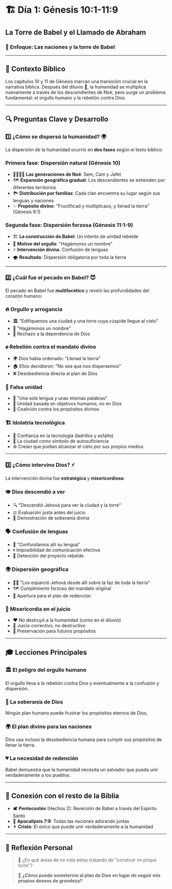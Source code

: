 # 🏗️ Día 1: Génesis 10:1-11:9

## La Torre de Babel y el Llamado de Abraham

### 🎯 Enfoque: Las naciones y la torre de Babel

---

## 📖 Contexto Bíblico

Los capítulos 10 y 11 de Génesis marcan una transición crucial en la narrativa bíblica. Después del diluvio 🌊, la humanidad se multiplica nuevamente a través de los descendientes de Noé, pero surge un problema fundamental: el orgullo humano y la rebelión contra Dios.

---

## 🔍 Preguntas Clave y Desarrollo

### 1️⃣ ¿Cómo se dispersó la humanidad? 🌍

La dispersión de la humanidad ocurrió en **dos fases** según el texto bíblico:

### **Primera fase: Dispersión natural (Génesis 10)**

- 👨‍👩‍👧‍👦 **Las generaciones de Noé**: Sem, Cam y Jafet
- 🗺️ **Expansión geográfica gradual**: Los descendientes se extienden por diferentes territorios
- 🏞️ **Distribución por familias**: Cada clan encuentra su lugar según sus lenguas y naciones
- ✨ **Propósito divino**: "Fructificad y multiplicaos, y llenad la tierra" (Génesis 9:1)

### **Segunda fase: Dispersión forzosa (Génesis 11:1-9)**

- 🏗️ **La construcción de Babel**: Un intento de unidad rebelde
- 👑 **Motivo del orgullo**: "Hagámonos un nombre"
- ⚡ **Intervención divina**: Confusión de lenguas
- 🌪️ **Resultado**: Dispersión obligatoria por toda la tierra

---

### 2️⃣ ¿Cuál fue el pecado en Babel? 😈

El pecado en Babel fue **multifacético** y reveló las profundidades del corazón humano:

### **🔥 Orgullo y arrogancia**

- 🏛️ "Edifiquemos una ciudad y una torre cuya cúspide llegue al cielo"
- 👑 "Hagámonos un nombre"
- 🚫 Rechazo a la dependencia de Dios

### **✊ Rebelión contra el mandato divino**

- 🌍 Dios había ordenado: "Llenad la tierra"
- 🏠 Ellos decidieron: "No sea que nos dispersemos"
- ❌ Desobediencia directa al plan de Dios

### **🤝 Falsa unidad**

- 💬 "Una sola lengua y unas mismas palabras"
- 🎯 Unidad basada en objetivos humanos, no en Dios
- 🔗 Coalición contra los propósitos divinos

### **🏗️ Idolatría tecnológica**

- 🧱 Confianza en la tecnología (ladrillos y asfalto)
- 🏢 La ciudad como símbolo de autosuficiencia
- ⚙️ Creían que podían alcanzar el cielo por sus propios medios

---

### 3️⃣ ¿Cómo intervino Dios? ⚡

La intervención divina fue **estratégica** y **misericordiosa**:

### **👁️ Dios descendió a ver**

- 🔍 "Descendió Jehová para ver la ciudad y la torre"
- ⚖️ Evaluación justa antes del juicio
- 👑 Demostración de soberanía divina

### **🗣️ Confusión de lenguas**

- 💬 "Confundamos allí su lengua"
- 🌀 Imposibilidad de comunicación efectiva
- 🛑 Detención del proyecto rebelde

### **🌍 Dispersión geográfica**

- 🚶‍♂️ "Los esparció Jehová desde allí sobre la faz de toda la tierra"
- 🗺️ Cumplimiento forzoso del mandato original
- 🌱 Apertura para el plan de redención

### **💝 Misericordia en el juicio**

- ❤️ No destruyó a la humanidad (como en el diluvio)
- 🎯 Juicio correctivo, no destructivo
- 🔄 Preservación para futuros propósitos

---

## 🎓 Lecciones Principales

### 🏛️ **El peligro del orgullo humano**

El orgullo lleva a la rebelión contra Dios y eventualmente a la confusión y dispersión.

### 🤲 **La soberanía de Dios**

Ningún plan humano puede frustrar los propósitos eternos de Dios.

### 🌍 **El plan divino para las naciones**

Dios usa incluso la desobediencia humana para cumplir sus propósitos de llenar la tierra.

### 💔 **La necesidad de redención**

Babel demuestra que la humanidad necesita un salvador que pueda unir verdaderamente a los pueblos.

---

## 🔗 Conexión con el resto de la Biblia

- 🕊️ **Pentecostés** (Hechos 2): Reversión de Babel a través del Espíritu Santo
- 🌈 **Apocalipsis 7:9**: Todas las naciones adorando juntas
- ✝️ **Cristo**: El único que puede unir verdaderamente a la humanidad

---

## 💭 Reflexión Personal

> 🤔 ¿En qué áreas de mi vida estoy tratando de "construir mi propia torre"?
> 
> 
> 🙏 **¿Cómo puedo someterme al plan de Dios en lugar de seguir mis propios deseos de grandeza?**
>